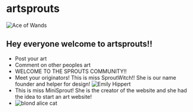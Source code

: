# artsprouts

![Ace of Wands](https://cdn.shopify.com/s/files/1/1325/0879/files/1-ace-of-wands-rider-waite-tarot_large.jpg)

## Hey everyone welcome to artsprouts!!
* Post your art
* Comment on other peoples art
* WELCOME TO THE SPROUTS COMMUNITY!!
* Meet your originators! This is miss SproutWitch!! She is our name founder and helper for design!
![Emily Hippert](https://vetstreet.brightspotcdn.com/dims4/default/0e61224/2147483647/thumbnail/645x380/quality/90/?url=https%3A%2F%2Fvetstreet-brightspot.s3.amazonaws.com%2F66%2F26%2F8e590a814e5a8751e5c6208fb3cb%2FSelkirk-Rex-AP-1LXT7L-645sm3614.jpg)
* This is miss MiniSprout! She is the creator of the website and she had the idea to start an art website!
* ![blond alice cat](https://i.pinimg.com/originals/5a/e6/80/5ae6807738d605d48b7f794349c6b0c8.jpg) 

